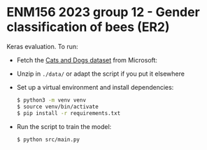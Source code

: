 # ENM156 2023 group 12 - Gender classification of bees (ER2)

Keras evaluation. To run:

- Fetch the [Cats and Dogs dataset](https://download.microsoft.com/download/3/E/1/3E1C3F21-ECDB-4869-8368-6DEBA77B919F/kagglecatsanddogs_5340.zip) from Microsoft:

- Unzip in `./data/` or adapt the script if you put it elsewhere

- Set up a virtual environment and install dependencies:

  ```sh
  $ python3 -m venv venv
  $ source venv/bin/activate
  $ pip install -r requirements.txt
  ```

- Run the script to train the model:

  ```sh
  $ python src/main.py
  ```
